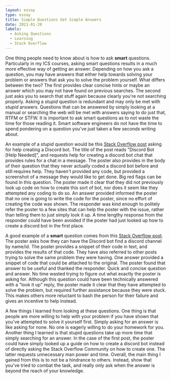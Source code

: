 ```yaml
---
layout: essay
type: essay
title: Simple Questions Get Simple Answers
date: 2021-01-28
labels:
  - Asking Questions
  - Learning
  - Stack Overflow
---
```


One thing people need to know about is how to ask **smart** questions. Particularly in my ICS courses, asking smart questions results in a much more effective way of getting an answer. Depending on how you ask a question, you may have answers that either help towards solving your problem or answers that ask you to solve the problem yourself. What differs between the two? The first provides clear concise hints or maybe an answer which you may not have found on previous searches. The second just asks you to search that stuff again because clearly you're not searching properly. Asking a *stupid* question is redundant and may only be met with *stupid* answers. Questions that can be answered by simply looking at a manual or searching the web will be met with answers saying to do just that, RTFM or STFW. It is important to ask smart questions as to not waste the time for those reading it. Smart software engineers do not have the time to spend pondering on a question you've just taken a few seconds writing about.

An example of a *stupid* question would be this [Stack Overflow post](https://stackoverflow.com/questions/46085025/discord-bot-help-needed) asking for help creating a Discord bot. The title of the post reads "Discord Bot [Help Needed]", and requests help for creating a discord bot chat that provides rules for a chat in a message. The poster also provides in the body of their question that they never actually coded a discord bot before and still requires help. They haven't provided any code, but provided a screenshot of a message they would like to get done. Big red flags can be found in this question. The poster made it clear that they did not previously look up code on how to create this sort of bot, nor does it seem like they attempted any coding to do so. An answer provided informed the poster that no one is going to write the code for the poster, since no effort of creating the code was shown. The responder was kind enough to politely refer the poster to a few sites that can help the poster with the issue, rather than telling them to just simply look it up. A time lengthy response from the responder could have been avoided if the poster had just looked up how to create a discord bot in the first place.

A good example of a **smart** question comes from this [Stack Overflow post](https://stackoverflow.com/questions/50463163/discord-bot-cant-find-channel-by-name-or-id?rq=1). The poster asks how they can have the Discord bot find a discord channel by name/id. The poster provides a snippet of their code in text, and provides the results of that code. They have also referred to other posts trying to solve the same problem they were having. One answer provided a snippet of code that could be attached to the original. The poster found that answer to be useful and thanked the responder. Quick and concise question and answer. No time wasted trying to figure out what exactly the poster is asking for. Although this question could have been technically answered with a "look it up" reply, the poster made it clear that they have attempted to solve the problem, but required further assistance because they were stuck. This makes others more reluctant to bash the person for their failure and gives an incentive to help instead.

A few things I learned from looking at these questions. One thing is that people are more willing to help with your problem if you have shown that you've attempted to solve it yourself first. Simply asking for an answer is like asking for none. No one is eagerly willing to do your homework for you. Another thing I learned is that stupid questions take up more time that simply searching for an answer. In the case of the first post, the poster could have simply looked up a guide on how to create a discord bot instead of directly asking the Stack Overflow Community on how to create one. The latter requests unnecessary man power and time. Overall, the main thing I gained from this is to not be a hindrance to others. Instead, show that you've tried to combat the task, and really only ask when the answer is beyond the reach of your knowledge.
